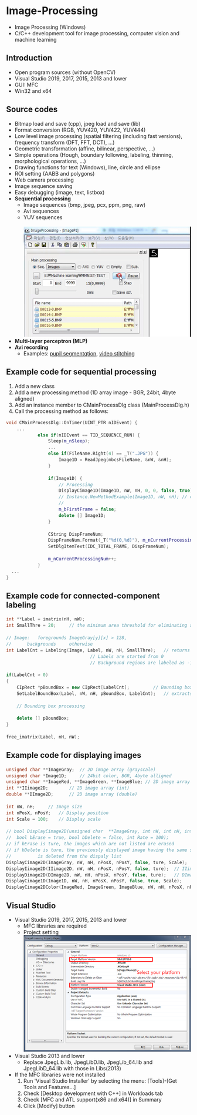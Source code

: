 # Image-Processing
* Image Processing (Windows)
* C/C++ development tool for image processing, computer vision and machine learning

## Introduction
* Open program sources (without OpenCV)
* Visual Studio 2019, 2017, 2015, 2013 and lower 
* GUI: MFC
* Win32 and x64

## Source codes
* Bitmap load and save (cpp), jpeg load and save (lib)
* Format conversion (RGB, YUV420, YUV422, YUV444)
* Low level image processing (spatial filtering (including fast versions), frequency transform (DFT, FFT, DCT), ...)
* Geometric transformation (affine, bilinear, perspective, ...)
* Simple operations (Hough, boundary following, labeling, thinning, morphological operations, ...)
* Drawing functions for text (Windows), line, circle and ellipse
* ROI setting (AABB and polygons)
* Web camera processing
* Image sequence saving
* Easy debugging (image, text, listbox)
* **Sequential processing**
  + Image sequences (bmp, jpeg, pcx, ppm, png, raw)
  + Avi sequences
  + YUV sequences
<br><br> <img src="Image_processing_01.gif"></img>  
* **Multi-layer perceptron (MLP)**
* **Avi recording**
  + Examples: [pupil segmentqtion](https://sites.google.com/site/khuaris/home/pupil-segmentation), [video stitching](https://sites.google.com/site/khuaris/home/video-stitching)

## Example code for sequential processing
1. Add a new class
2. Add a new processing method (1D array image - BGR, 24bit, 4byte aligned) 
3. Add an instance member to CMainProcessDlg class (MainProcessDlg.h)
4. Call the processing method as follows: 
``` C++
void CMainProcessDlg::OnTimer(UINT_PTR nIDEvent) {
    ...
			else if(nIDEvent == TID_SEQUENCE_RUN) {
				Sleep(m_nSleep);
				...
				else if(FileName.Right(4) == _T(".JPG")) {
					Image1D = ReadJpeg(mbcsFileName, &nW, &nH);
				}

				if(Image1D) {
					// Processing
					DisplayCimage1D(Image1D, nW, nH, 0, 0, false, true);
					// Instance.NewMethodExample(Image1D, nW, nH); // call 
					//
					m_bFirstFrame = false;
					delete [] Image1D;
				}
			
				CString DispFrameNum;
				DispFrameNum.Format(_T("%d(0,%d)"), m_nCurrentProcessingNum, m_nSequenceLength-1);
				SetDlgItemText(IDC_TOTAL_FRAME, DispFrameNum);

				m_nCurrentProcessingNum++;
			}
  ...
}
```

## Example code for connected-component labeling
``` C++
int **Label = imatrix(nH, nW);
int SmallThre = 20; 	// the minimum area threshold for eliminating small connected components

// Image: 	foregrounds	ImageGray[y][x] > 128, 
// 		backgrounds 	otherwise
int LabelCnt = Labeling(Image, Label, nW, nH, SmallThre); 	// returns the number of labels
								// Labels are started from 0
								// Background regions are labeled as -1

if(LabelCnt > 0)
{
	CIpRect *pBoundBox = new CIpRect[LabelCnt]; 		// Bounding box (AABB: axis aligned bounding box)
	SetLabelBoundBox(Label, nW, nH, pBoundBox, LabelCnt); 	// extracts bounding boxes
	
	// Bounding box processing
	
	delete [] pBoundBox;
}
		
free_imatrix(Label, nH, nW);
``` 

## Example code for displaying images
``` C++
unsigned char **ImageGray;	// 2D image array (grayscale)
unsigned char *Image1D; 	// 24bit color, BGR, 4byte alligned
unsigned char **ImageRed, **ImageGreen, **ImageBlue; // 2D image array (red, green and blue components)
int **IIimage2D;		// 2D image array (int)
double **DImage2D;		// 2D image array (double)

int nW, nH;		// Image size
int nPosX, nPosY; 	// Display position
int Scale = 100;	// Display scale

// bool DisplayCimage2D(unsigned char  **ImageGray, int nW, int nH, int nPosX, int nPosY, 
//	bool bErase = true, bool bDelete = false, int Rate = 100);
// if bErase is ture, the images which are not listed are erased
// if bDelete is ture, the previously displayed image having the same size and the same position with the current image 
//			is deleted from the dispaly list
DisplayCimage2D(ImageGray, nW, nH, nPosX, nPosY, false, ture, Scale);
DisplayIimage2D(IIimage2D, nW, nH, nPosX, nPosY, false, ture);	// IIimage2D data are normalized to [0, 255]
DisplayDimage2D(DImage2D, nW, nH, nPosX, nPosY, false, ture);	// DImage2D data are normalized to [0, 255]
DisplayCimage1D(Image1D, nW, nH, nPosX, nPosY, false, true, Scale);
DisplayCimage2DColor(ImageRed, ImageGreen, ImageBlue, nW, nH, nPosX, nPosY, false, true, Scale);
``` 

## Visual Studio
* Visual Studio 2019, 2017, 2015, 2013 and lower 
  + MFC libraries are required    	  
  + Project setting
<br> <img src="Image_processing_02.png"></img>  
* Visual Studio 2013 and lower 
  + Replace JpegLib.lib, JpegLibD.lib, JpegLib_64.lib and JpegLibD_64.lib with those in Libs(2013)
* If the MFC libraries were not installed
  1. Run 'Visual Studio Installer' by selecting the menu: [Tools]-[Get Tools and Features...]
  2. Check [Desktop development with C++] in Workloads tab 
  3. Check [MFC and ATL support(x86 and x64)] in Summary
  4. Click [Modify] button
